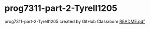 # prog7311-part-2-Tyrell1205
prog7311-part-2-Tyrell1205 created by GitHub Classroom
[README.pdf](https://github.com/VCDBN/prog7311-part-2-Tyrell1205/files/11648038/README.pdf)
